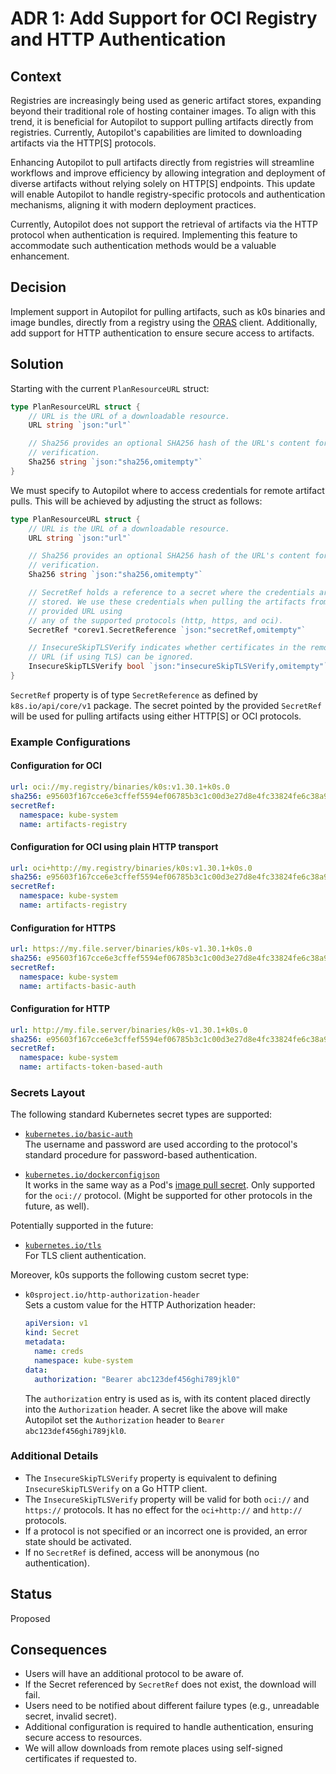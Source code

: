 <!--
SPDX-FileCopyrightText: 2024 k0s authors
SPDX-License-Identifier: CC-BY-SA-4.0
-->

# ADR 1: Add Support for OCI Registry and HTTP Authentication

## Context

Registries are increasingly being used as generic artifact stores, expanding
beyond their traditional role of hosting container images. To align with this
trend, it is beneficial for Autopilot to support pulling artifacts directly
from registries. Currently, Autopilot's capabilities are limited to downloading
artifacts via the HTTP\[S\] protocols.

Enhancing Autopilot to pull artifacts directly from registries will streamline
workflows and improve efficiency by allowing integration and deployment of
diverse artifacts without relying solely on HTTP\[S\] endpoints. This update
will enable Autopilot to handle registry-specific protocols and authentication
mechanisms, aligning it with modern deployment practices.

Currently, Autopilot does not support the retrieval of artifacts via the HTTP
protocol when authentication is required. Implementing this feature to
accommodate such authentication methods would be a valuable enhancement.

## Decision

Implement support in Autopilot for pulling artifacts, such as k0s binaries and
image bundles, directly from a registry using the
[ORAS](https://oras.land/docs/) client. Additionally, add support for HTTP
authentication to ensure secure access to artifacts.

## Solution

Starting with the current `PlanResourceURL` struct:

```go
type PlanResourceURL struct {
	// URL is the URL of a downloadable resource.
	URL string `json:"url"`

	// Sha256 provides an optional SHA256 hash of the URL's content for
	// verification.
	Sha256 string `json:"sha256,omitempty"`
}
```

We must specify to Autopilot where to access credentials for remote artifact
pulls. This will be achieved by adjusting the struct as follows:

```go
type PlanResourceURL struct {
	// URL is the URL of a downloadable resource.
	URL string `json:"url"`

	// Sha256 provides an optional SHA256 hash of the URL's content for
	// verification.
	Sha256 string `json:"sha256,omitempty"`

	// SecretRef holds a reference to a secret where the credentials are
	// stored. We use these credentials when pulling the artifacts from the
	// provided URL using
	// any of the supported protocols (http, https, and oci).
	SecretRef *corev1.SecretReference `json:"secretRef,omitempty"`

	// InsecureSkipTLSVerify indicates whether certificates in the remote
	// URL (if using TLS) can be ignored.
	InsecureSkipTLSVerify bool `json:"insecureSkipTLSVerify,omitempty"`
}
```

`SecretRef` property is of type `SecretReference` as defined by
`k8s.io/api/core/v1` package. The secret pointed by the provided `SecretRef`
will be used for pulling artifacts using either HTTP\[S\] or OCI protocols.

### Example Configurations

#### Configuration for OCI

```yaml
url: oci://my.registry/binaries/k0s:v1.30.1+k0s.0
sha256: e95603f167cce6e3cffef5594ef06785b3c1c00d3e27d8e4fc33824fe6c38a99
secretRef:
  namespace: kube-system
  name: artifacts-registry
```

#### Configuration for OCI using plain HTTP transport

```yaml
url: oci+http://my.registry/binaries/k0s:v1.30.1+k0s.0
sha256: e95603f167cce6e3cffef5594ef06785b3c1c00d3e27d8e4fc33824fe6c38a99
secretRef:
  namespace: kube-system
  name: artifacts-registry
```

#### Configuration for HTTPS

```yaml
url: https://my.file.server/binaries/k0s-v1.30.1+k0s.0
sha256: e95603f167cce6e3cffef5594ef06785b3c1c00d3e27d8e4fc33824fe6c38a99
secretRef:
  namespace: kube-system
  name: artifacts-basic-auth
```

#### Configuration for HTTP

```yaml
url: http://my.file.server/binaries/k0s-v1.30.1+k0s.0
sha256: e95603f167cce6e3cffef5594ef06785b3c1c00d3e27d8e4fc33824fe6c38a99
secretRef:
  namespace: kube-system
  name: artifacts-token-based-auth
```

### Secrets Layout

The following standard Kubernetes secret types are supported:

- [`kubernetes.io/basic-auth`](https://kubernetes.io/docs/concepts/configuration/secret/#basic-authentication-secret)<br>
  The username and password are used according to the protocol's standard
  procedure for password-based authentication.

- [`kubernetes.io/dockerconfigjson`](https://kubernetes.io/docs/concepts/configuration/secret/#docker-config-secrets)<br>
   It works in the same way as a Pod's [image pull secret]. Only supported for
  the `oci://` protocol. (Might be supported for other protocols in the future,
  as well).

[image pull secret]: https://kubernetes.io/docs/tasks/configure-pod-container/pull-image-private-registry/

Potentially supported in the future:

- [`kubernetes.io/tls`](https://kubernetes.io/docs/concepts/configuration/secret/#tls-secrets)<br>
  For TLS client authentication.

Moreover, k0s supports the following custom secret type:

- `k0sproject.io/http-authorization-header`<br>
  Sets a custom value for the HTTP Authorization header:

  ```yaml
  apiVersion: v1
  kind: Secret
  metadata:
    name: creds
    namespace: kube-system
  data:
    authorization: "Bearer abc123def456ghi789jkl0"
  ```

  The `authorization` entry is used as is, with its content placed directly into
  the `Authorization` header. A secret like the above will make Autopilot set
  the `Authorization` header to `Bearer abc123def456ghi789jkl0`.

### Additional Details

- The `InsecureSkipTLSVerify` property is equivalent to defining
  `InsecureSkipTLSVerify` on a Go HTTP client.
- The `InsecureSkipTLSVerify` property will be valid for both `oci://` and
  `https://` protocols. It has no effect for the `oci+http://` and `http://`
  protocols.
- If a protocol is not specified or an incorrect one is provided, an error
  state should be activated.
- If no `SecretRef` is defined, access will be anonymous (no authentication).

## Status

Proposed

## Consequences

- Users will have an additional protocol to be aware of.
- If the Secret referenced by `SecretRef` does not exist, the download will
  fail.
- Users need to be notified about different failure types (e.g., unreadable
  secret, invalid secret).
- Additional configuration is required to handle authentication, ensuring
  secure access to resources.
- We will allow downloads from remote places using self-signed certificates if
  requested to.
